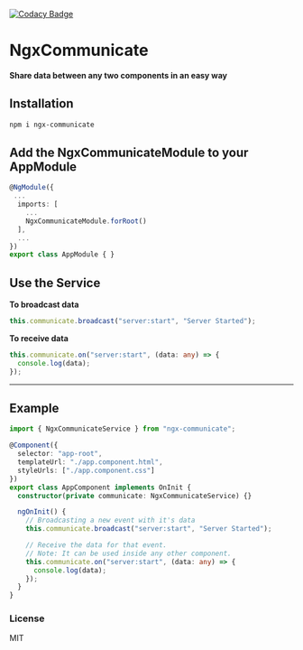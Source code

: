 [![Codacy Badge](https://api.codacy.com/project/badge/Grade/0eb77784475f4ed1824fdda9ef00a0f6)](https://www.codacy.com/manual/prog98rammer/ngx-communicate?utm_source=github.com&amp;utm_medium=referral&amp;utm_content=prog98rammer/ngx-communicate&amp;utm_campaign=Badge_Grade)

# NgxCommunicate

**Share data between any two components in an easy way**

## Installation

```bash
npm i ngx-communicate
```

## Add the **NgxCommunicateModule** to your **AppModule**

```ts
@NgModule({
 ...
  imports: [
    ...
    NgxCommunicateModule.forRoot()
  ],
  ...
})
export class AppModule { }
```

## Use the Service

**To broadcast data**

```ts
this.communicate.broadcast("server:start", "Server Started");
```

**To receive data**

```ts
this.communicate.on("server:start", (data: any) => {
  console.log(data);
});
```

---

## Example

```ts
import { NgxCommunicateService } from "ngx-communicate";

@Component({
  selector: "app-root",
  templateUrl: "./app.component.html",
  styleUrls: ["./app.component.css"]
})
export class AppComponent implements OnInit {
  constructor(private communicate: NgxCommunicateService) {}

  ngOnInit() {
    // Broadcasting a new event with it's data
    this.communicate.broadcast("server:start", "Server Started");

    // Receive the data for that event.
    // Note: It can be used inside any other component.
    this.communicate.on("server:start", (data: any) => {
      console.log(data);
    });
  }
}
```

### License

MIT
